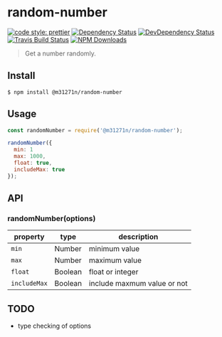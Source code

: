 # random-number

[![code style: prettier](https://img.shields.io/badge/code_style-prettier-ff69b4.svg)](https://github.com/prettier/prettier)
[![Dependency Status](https://img.shields.io/david/m31271n/random-number.svg)](#)
[![DevDependency Status](https://img.shields.io/david/m31271n/random-number.svg)](#)
[![Travis Build Status](https://img.shields.io/travis/m31271n/random-number.svg)](#)
[![NPM Downloads](https://img.shields.io/npm/dm/@m31271n/random-number.svg)](#)

> Get a number randomly.

## Install

```
$ npm install @m31271n/random-number
```

## Usage

```js
const randomNumber = require('@m31271n/random-number');

randomNumber({
  min: 1
  max: 1000,
  float: true,
  includeMax: true
});
```

## API

### randomNumber(options)

| property     | type    | description                 |
| ------------ | ------- | --------------------------- |
| `min`        | Number  | minimum value               |
| `max`        | Number  | maximum value               |
| `float`      | Boolean | float or integer            |
| `includeMax` | Boolean | include maxmum value or not |

## TODO

* type checking of options
